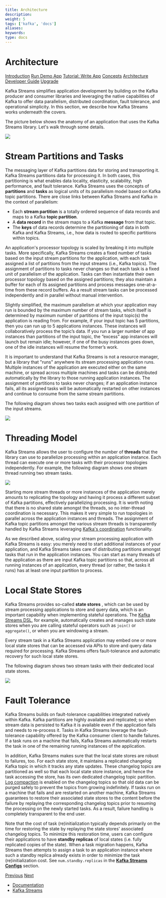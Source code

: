 ```yaml
---
title: Architecture
description: 
weight: 5
tags: ['kafka', 'docs']
aliases: 
keywords: 
type: docs
---
```


# Architecture

[Introduction](/25/streams/) [Run Demo App](/25/streams/quickstart) [Tutorial: Write App](/25/streams/tutorial) [Concepts](/25/streams/core-concepts) [Architecture](/25/streams/architecture) [Developer Guide](/25/streams/developer-guide/) [Upgrade](/25/streams/upgrade-guide)

Kafka Streams simplifies application development by building on the Kafka producer and consumer libraries and leveraging the native capabilities of Kafka to offer data parallelism, distributed coordination, fault tolerance, and operational simplicity. In this section, we describe how Kafka Streams works underneath the covers. 

The picture below shows the anatomy of an application that uses the Kafka Streams library. Let's walk through some details. 

![](/25/images/streams-architecture-overview.jpg)

# Stream Partitions and Tasks 

The messaging layer of Kafka partitions data for storing and transporting it. Kafka Streams partitions data for processing it. In both cases, this partitioning is what enables data locality, elasticity, scalability, high performance, and fault tolerance. Kafka Streams uses the concepts of **partitions** and **tasks** as logical units of its parallelism model based on Kafka topic partitions. There are close links between Kafka Streams and Kafka in the context of parallelism: 

  * Each **stream partition** is a totally ordered sequence of data records and maps to a Kafka **topic partition**.
  * A **data record** in the stream maps to a Kafka **message** from that topic.
  * The **keys** of data records determine the partitioning of data in both Kafka and Kafka Streams, i.e., how data is routed to specific partitions within topics.



An application's processor topology is scaled by breaking it into multiple tasks. More specifically, Kafka Streams creates a fixed number of tasks based on the input stream partitions for the application, with each task assigned a list of partitions from the input streams (i.e., Kafka topics). The assignment of partitions to tasks never changes so that each task is a fixed unit of parallelism of the application. Tasks can then instantiate their own processor topology based on the assigned partitions; they also maintain a buffer for each of its assigned partitions and process messages one-at-a-time from these record buffers. As a result stream tasks can be processed independently and in parallel without manual intervention. 

Slightly simplified, the maximum parallelism at which your application may run is bounded by the maximum number of stream tasks, which itself is determined by maximum number of partitions of the input topic(s) the application is reading from. For example, if your input topic has 5 partitions, then you can run up to 5 applications instances. These instances will collaboratively process the topic’s data. If you run a larger number of app instances than partitions of the input topic, the “excess” app instances will launch but remain idle; however, if one of the busy instances goes down, one of the idle instances will resume the former’s work. 

It is important to understand that Kafka Streams is not a resource manager, but a library that "runs" anywhere its stream processing application runs. Multiple instances of the application are executed either on the same machine, or spread across multiple machines and tasks can be distributed automatically by the library to those running application instances. The assignment of partitions to tasks never changes; if an application instance fails, all its assigned tasks will be automatically restarted on other instances and continue to consume from the same stream partitions. 

The following diagram shows two tasks each assigned with one partition of the input streams. 

![](/25/images/streams-architecture-tasks.jpg)   


# Threading Model 

Kafka Streams allows the user to configure the number of **threads** that the library can use to parallelize processing within an application instance. Each thread can execute one or more tasks with their processor topologies independently. For example, the following diagram shows one stream thread running two stream tasks. 

![](/25/images/streams-architecture-threads.jpg)

Starting more stream threads or more instances of the application merely amounts to replicating the topology and having it process a different subset of Kafka partitions, effectively parallelizing processing. It is worth noting that there is no shared state amongst the threads, so no inter-thread coordination is necessary. This makes it very simple to run topologies in parallel across the application instances and threads. The assignment of Kafka topic partitions amongst the various stream threads is transparently handled by Kafka Streams leveraging [Kafka's coordination](https://cwiki.apache.org/confluence/display/KAFKA/Kafka+Client-side+Assignment+Proposal) functionality. 

As we described above, scaling your stream processing application with Kafka Streams is easy: you merely need to start additional instances of your application, and Kafka Streams takes care of distributing partitions amongst tasks that run in the application instances. You can start as many threads of the application as there are input Kafka topic partitions so that, across all running instances of an application, every thread (or rather, the tasks it runs) has at least one input partition to process. 

  


# Local State Stores 

Kafka Streams provides so-called **state stores** , which can be used by stream processing applications to store and query data, which is an important capability when implementing stateful operations. The [Kafka Streams DSL](/25/streams/developer-guide/dsl-api.html), for example, automatically creates and manages such state stores when you are calling stateful operators such as `join()` or `aggregate()`, or when you are windowing a stream. 

Every stream task in a Kafka Streams application may embed one or more local state stores that can be accessed via APIs to store and query data required for processing. Kafka Streams offers fault-tolerance and automatic recovery for such local state stores. 

The following diagram shows two stream tasks with their dedicated local state stores. 

![](/25/images/streams-architecture-states.jpg)   


# Fault Tolerance 

Kafka Streams builds on fault-tolerance capabilities integrated natively within Kafka. Kafka partitions are highly available and replicated; so when stream data is persisted to Kafka it is available even if the application fails and needs to re-process it. Tasks in Kafka Streams leverage the fault-tolerance capability offered by the Kafka consumer client to handle failures. If a task runs on a machine that fails, Kafka Streams automatically restarts the task in one of the remaining running instances of the application. 

In addition, Kafka Streams makes sure that the local state stores are robust to failures, too. For each state store, it maintains a replicated changelog Kafka topic in which it tracks any state updates. These changelog topics are partitioned as well so that each local state store instance, and hence the task accessing the store, has its own dedicated changelog topic partition. [Log compaction](/25/#compaction) is enabled on the changelog topics so that old data can be purged safely to prevent the topics from growing indefinitely. If tasks run on a machine that fails and are restarted on another machine, Kafka Streams guarantees to restore their associated state stores to the content before the failure by replaying the corresponding changelog topics prior to resuming the processing on the newly started tasks. As a result, failure handling is completely transparent to the end user. 

Note that the cost of task (re)initialization typically depends primarily on the time for restoring the state by replaying the state stores' associated changelog topics. To minimize this restoration time, users can configure their applications to have **standby replicas** of local states (i.e. fully replicated copies of the state). When a task migration happens, Kafka Streams then attempts to assign a task to an application instance where such a standby replica already exists in order to minimize the task (re)initialization cost. See `num.standby.replicas` in the [**Kafka Streams Configs**](/25/#streamsconfigs) section. 

[Previous](/25/streams/core-concepts) [Next](/25/streams/developer-guide)

  * [Documentation](/documentation)
  * [Kafka Streams](/streams)


